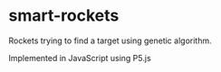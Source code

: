 # smart-rockets
Rockets trying to find a target using genetic algorithm.

Implemented in JavaScript using P5.js 
